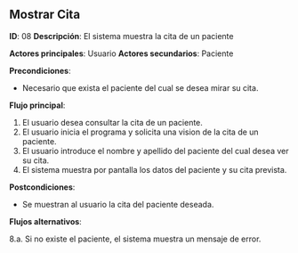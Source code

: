 ## Mostrar Cita

**ID**: 08
**Descripción**: El sistema muestra la cita de un paciente

**Actores principales**: Usuario
**Actores secundarios**: Paciente

**Precondiciones**:
* Necesario que exista el paciente del cual se desea mirar su cita.

**Flujo principal**:
1. El usuario desea consultar la cita de un paciente.
1. El usuario inicia el programa y solicita una vision de la cita de un paciente.
1. El usuario introduce el nombre y apellido del paciente del cual desea ver su cita.
1. El sistema muestra por pantalla los datos del paciente y su cita prevista.

**Postcondiciones**:

* Se muestran al usuario la cita del paciente deseada.

**Flujos alternativos**:

8.a. Si no existe el paciente, el sistema muestra un mensaje de error.
